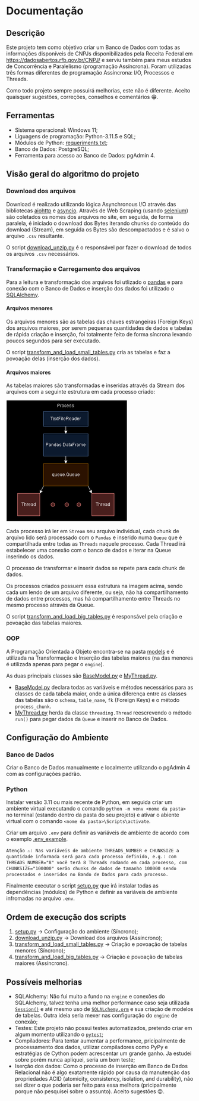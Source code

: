 # Documentação
## Descrição
Este projeto tem como objetivo criar um Banco de Dados com todas as informações disponíveis de CNPJs disponibilizados pela Receita Federal em https://dadosabertos.rfb.gov.br/CNPJ/ e serviu também para meus estudos de Concorrência e Paralelismo (programação Assíncrona). Foram utilizadas três formas diferentes de programação Assíncrona: I/O, Processos e Threads.

Como todo projeto sempre possuirá melhorias, este não é diferente. Aceito quaisquer sugestões, correções, conselhos e comentários 😁.

## Ferramentas
* Sistema operacional: Windows 11;
* Liguagens de programação: Python-3.11.5 e SQL;
* Módulos de Python: [requeriments.txt](requirements.txt);
* Banco de Dados: PostgreSQL;
* Ferramenta para acesso ao Banco de Dados: pgAdmin 4.

## Visão geral do algoritmo do projeto
### Download dos arquivos
Download é realizado utilizando lógica Asynchronous I/O através das bibliotecas [aiohttp](https://docs.aiohttp.org/en/stable/) e [asyncio](https://docs.python.org/3/library/asyncio.html). Através de Web Scraping (usando [selenium](https://selenium-python.readthedocs.io/)) são coletados os nomes dos arquivos no site, em seguida, de forma paralela, é iniciado o download dos Bytes iterando chunks do conteúdo do download (Stream), em seguida os Bytes são descompactados e é salvo o arquivo `.csv` resultante.

O script [download_unzip.py](download_unzip.py) é o responsável por fazer o download de todos os arquivos `.csv` necessários.

### Transformação e Carregamento dos arquivos
Para a leitura e transformação dos arquivos foi utlizado o [pandas](https://pandas.pydata.org/docs/) e para conexão com o Banco de Dados e inserção dos dados foi utilizado o [SQLAlchemy](https://docs.sqlalchemy.org/en/20/).

#### Arquivos menores
Os arquivos menores são as tabelas das chaves estrangeiras (Foreign Keys) dos arquivos maiores, por serem pequenas quantidades de dados e tabelas de rápida criação e inserção, foi totalmente feito de forma síncrona levando poucos segundos para ser executado.

O script [transform_and_load_small_tables.py](transform_and_load_small_tables.py) cria as tabelas e faz a povoação delas (inserção dos dados).

#### Arquivos maiores
As tabelas maiores são transformadas e inseridas através da Stream dos arquivos com a seguinte estrutura em cada processo criado:

![schema process](unit_of_process.png)

Cada processo irá ler em `Stream` seu arquivo individual, cada chunk de arquivo lido será processado com o `Pandas` e inserido numa `Queue` que é compartilhada entre todas as `Threads` naquele processo. Cada Thread irá estabelecer uma conexão com o banco de dados e iterar na Queue inserindo os dados.

O processo de transformar e inserir dados se repete para cada chunk de dados.

Os processos criados possuem essa estrutura na imagem acima, sendo cada um lendo de um arquivo diferente, ou seja, não há compartilhamento de dados entre processos, mas há compartilhamento entre Threads no mesmo processo através da Queue.

O script [transform_and_load_big_tables.py](transform_and_load_big_tables.py) é responsável pela criação e povoação das tabelas maiores.

### OOP
A Programação Orientada a Objeto encontra-se na pasta [models](models) e é utilizada na Transformação e Inserção das tabelas maiores (na das menores é utilizada apenas para pegar o `engine`).

As duas principais classes são [BaseModel.py](models\BaseModel.py) e [MyThread.py](models\MyThread.py).

* [BaseModel.py](models\BaseModel.py) declara todas as variáveis e métodos necessários para as classes de cada tabela maior, onde a única diferença entre as classes das tabelas são o `schema`, `table_name`, `fk` (Foreign Keys) e o método `process_chunk`.
* [MyThread.py](models\MyThread.py) herda da classe `threading.Thread` reescrevendo o método `run()` para pegar dados da `Queue` e inserir no Banco de Dados.

## Configuração do Ambiente
### Banco de Dados
Criar o Banco de Dados manualmente e localmente utilizando o pgAdmin 4 com as configurações padrão.

### Python
Instalar versão 3.11 ou mais recente de Python, em seguida criar um ambiente virtual executando o comando `python -m venv <nome da pasta>` no terminal (estando dentro da pasta do seu projeto) e ativar o abiente virtual com o comando `<nome da pasta>\Scripts\activate`.

Criar um arquivo `.env` para definir as variáveis de ambiente de acordo com o exemplo [.env_example](.env_example).

    Atenção ⚠: Nas variáveis de ambiente THREADS_NUMBER e CHUNKSIZE a quantidade informada será para cada processo definido, e.g.: com THREADS_NUMBER="8" você terá 8 Threads rodando em cada processo, com CHUNKSIZE="100000" serão chunks de dados de tamanho 100000 sendo processados e inseridos no Bando de Dados para cada processo.

Finalmente executar o script [setup.py](setup.py) que irá instalar todas as dependências (módulos) de Python e definir as variáveis de ambiente infromadas no arquivo `.env`.

## Ordem de execução dos scripts
1. [setup.py](setup.py) -> Configuração do ambiente (Síncrono);
2. [download_unzip.py](download_unzip.py) -> Download dos arquivos (Assíncrono);
3. [transform_and_load_small_tables.py](transform_and_load_small_tables.py) -> Criação e povoação de tabelas menores (Síncrono);
4. [transform_and_load_big_tables.py](transform_and_load_big_tables.py) -> Criação e povoação de tabelas maiores (Assíncrono).

## Possíveis melhorias
* SQLAlchemy: Não fui muito a fundo na `engine` e conexões do SQLAlchemy, talvez tenha uma melhor performance caso seja utilizada [`Session()`](https://docs.sqlalchemy.org/en/20/orm/session.html) e até mesmo uso de [`SQLALchemy.orm`](https://docs.sqlalchemy.org/en/20/orm/) e sua criação de modelos de tabelas. Outra ideia seria mexer nas configuração do `engine` de conexão;
* Testes: Este projeto não possui testes automatizados, pretendo criar em algum momento utilizando o [`pytest`](https://docs.pytest.org/en/7.1.x/contents.html);
* Compiladores: Para tentar aumentar a performance, pricipalmente de processamento dos dados, utilizar compiladores como PyPy e estratégias de Cython podem acrescentar um grande ganho. Ja estudei sobre porém nunca apliquei, seria um bom teste;
* Iserção dos dados: Como o processo de inserção em Banco de Dados Relacional não é algo exatamente rápido por causa da manutenção das propriedades ACID (atomicity, consistency, isolation, and durability), não sei dizer o que poderia ser feito para essa melhora (pricipalmente porque não pesquisei sobre o assunto). Aceito sugestões 🙃.